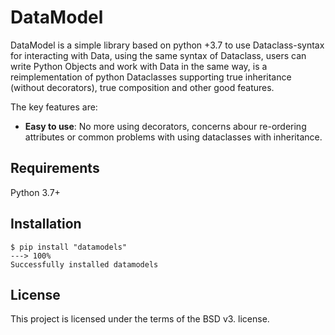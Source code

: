 # DataModel
DataModel is a simple library based on python +3.7 to use Dataclass-syntax for interacting with
Data, using the same syntax of Dataclass, users can write Python Objects
and work with Data in the same way, is a reimplementation of python Dataclasses supporting true inheritance (without decorators), true composition and other good features.

The key features are:
* **Easy to use**: No more using decorators, concerns abour re-ordering attributes or common problems with using dataclasses with inheritance.



## Requirements

Python 3.7+

## Installation

<div class="termy">

```console
$ pip install "datamodels"
---> 100%
Successfully installed datamodels
```

</div>


## License

This project is licensed under the terms of the BSD v3. license.
